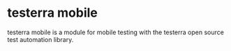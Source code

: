 # testerra mobile
testerra mobile is a module for mobile testing with the testerra open source test automation library.